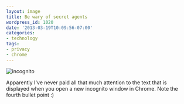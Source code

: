 ```yaml
---
layout: image
title: Be wary of secret agents
wordpress_id: 1020
date: '2013-03-19T10:09:56-07:00'
categories:
- technology
tags:
- privacy
- chrome
---
```

<img src="https://willnorris.com/content/uploads/2013/03/incognito.png" alt="incognito" class="alignnone size-full wp-image-1021" />

Apparently I've never paid all that much attention to the text that is displayed when you open a new incognito window in Chrome.  Note the fourth bullet point :)
